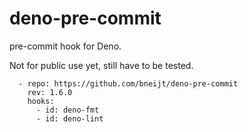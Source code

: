 # deno-pre-commit

pre-commit hook for Deno.

Not for public use yet, still have to be tested.

```
  - repo: https://github.com/bneijt/deno-pre-commit
    rev: 1.6.0
    hooks:
      - id: deno-fmt
      - id: deno-lint
```

